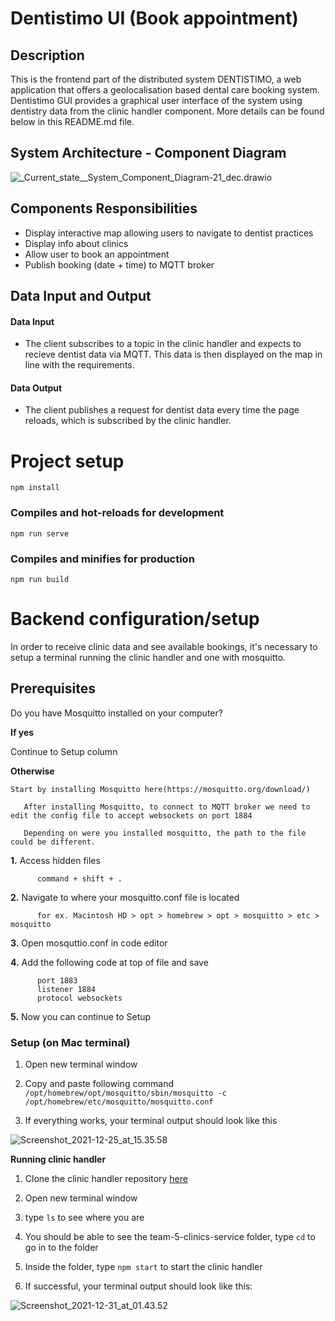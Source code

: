 # Dentistimo UI (Book appointment)

## Description

This is the frontend part of the distributed system DENTISTIMO, a web application that offers a geolocalisation based dental care booking system.
Dentistimo GUI provides a graphical user interface of the system using dentistry data from the clinic handler component. More details can be found below in this README.md file.

## System Architecture - Component Diagram

![_Current_state__System_Component_Diagram-21_dec.drawio](/uploads/285f0b6dba166cacab279a654d6c0432/_Current_state__System_Component_Diagram-21_dec.drawio.png)


## Components Responsibilities

- Display interactive map allowing users to navigate to dentist practices
- Display info about clinics 
- Allow user to book an appointment 
- Publish booking (date + time) to MQTT broker 

## Data Input and Output

#### Data Input

- The client subscribes to a topic in the clinic handler and expects to recieve dentist data via MQTT.  This data is then displayed on the map in line with the requirements. 

#### Data Output
- The client publishes a request for dentist data every time the page reloads, which is subscribed by the clinic handler. 

# Project setup
```
npm install
```

### Compiles and hot-reloads for development
```
npm run serve
```

### Compiles and minifies for production
```
npm run build
```

# Backend configuration/setup
 
   In order to receive clinic data and see available bookings, it's necessary to setup a terminal running the clinic handler and one with mosquitto.

 ## Prerequisites
   Do you have Mosquitto installed on your computer? 

  **If yes**

  Continue to Setup column

  **Otherwise**

    Start by installing Mosquitto here(https://mosquitto.org/download/)
    
       After installing Mosquitto, to connect to MQTT broker we need to edit the config file to accept websockets on port 1884
       
       Depending on were you installed mosquitto, the path to the file could be different.

  **1.** Access hidden files 

          command + shift + .

 **2.** Navigate to where your mosquitto.conf file is located 

          for ex. Macintosh HD > opt > homebrew > opt > mosquitto > etc > mosquitto

 **3.** Open mosquttio.conf in code editor

 **4.** Add the following code at top of file and save

          port 1883
          listener 1884
          protocol websockets

**5.**
      Now you can continue to Setup



    
  ### Setup (on Mac terminal)
  1. Open new terminal window

  2. Copy and paste following command `/opt/homebrew/opt/mosquitto/sbin/mosquitto -c /opt/homebrew/etc/mosquitto/mosquitto.conf`

  3. If everything works, your terminal output should look like this 

  ![Screenshot_2021-12-25_at_15.35.58](/uploads/53b9f9b74c854b7a04cd188147d989e1/Screenshot_2021-12-25_at_15.35.58.png)

  **Running clinic handler**
 
 1. Clone the clinic handler repository [here](https://git.chalmers.se/courses/dit355/test-teams-formation/team-5/team-5-clinics-service)
    
 2. Open new terminal window

 3. type `ls` to see where you are

 4. You should be able to see the team-5-clinics-service folder, type `cd` to go in to the folder

 5. Inside the folder, type `npm start` to start the clinic handler
 
 6. If successful, your terminal output should look like this:

  ![Screenshot_2021-12-31_at_01.43.52](/uploads/3459b81b09343a48b094d7b0255670bc/Screenshot_2021-12-31_at_01.43.52.png)

